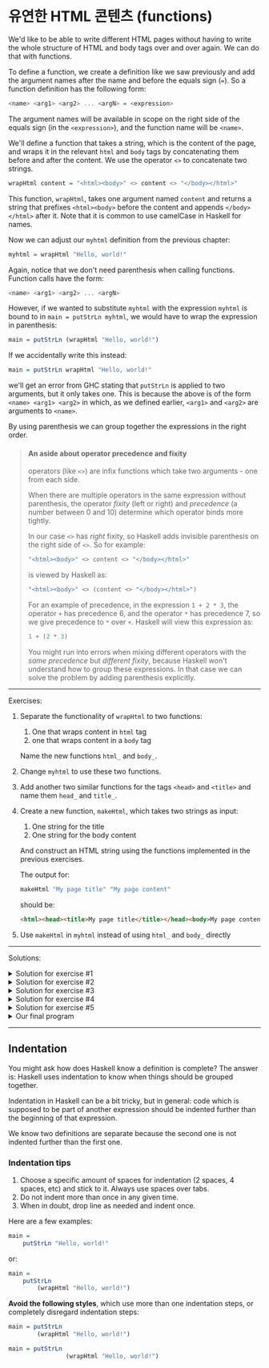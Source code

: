 # 유연한 HTML 콘텐츠 (functions)

We'd like to be able to write different HTML pages without having to write the whole
structure of HTML and body tags over and over again. We can do that with functions.

To define a function, we create a definition like we saw previously and add the argument
names after the name and before the equals sign (`=`).
So a function definition has the following form:

```hs
<name> <arg1> <arg2> ... <argN> = <expression>
```

The argument names will be available in scope on the right side of the equals sign
(in the `<expression>`), and the function name will be `<name>`.

We'll define a function that takes a string, which is the content of the page, and wraps it in
the relevant `html` and `body` tags by concatenating them before and after the content.
We use the operator `<>` to concatenate two strings.

```hs
wrapHtml content = "<html><body>" <> content <> "</body></html>"
```

This function, `wrapHtml`, takes one argument named `content` and returns a string
that prefixes `<html><body>` before the content and appends `</body></html>` after it.
Note that it is common to use camelCase in Haskell for names.

Now we can adjust our `myhtml` definition from the previous chapter:

```hs
myhtml = wrapHtml "Hello, world!"
```

Again, notice that we don't need parenthesis when calling functions. Function calls have the form:

```hs
<name> <arg1> <arg2> ... <argN>
```

However, if we wanted to substitute `myhtml` with the expression `myhtml` is bound
to in `main = putStrLn myhtml`, we would have to wrap the expression in parenthesis:

```hs
main = putStrLn (wrapHtml "Hello, world!")
```

If we accidentally write this instead:

```hs
main = putStrLn wrapHtml "Hello, world!"
```


we'll get an error from GHC stating that `putStrLn` is applied to two arguments,
but it only takes one. This is because the above is of the form `<name> <arg1> <arg2>`
in which, as we defined earlier, `<arg1>` and `<arg2>` are arguments to `<name>`.

By using parenthesis we can group together the expressions in the right order.

> #### An aside about operator precedence and fixity
>
> operators (like `<>`) are infix functions which take two arguments - one from each side.
>
> When there are multiple operators in the same expression without parenthesis, the operator
> *fixity* (left or right) and *precedence* (a number between 0 and 10) determine which
> operator binds more tightly.
>
> In our case `<>` has *right* fixity, so Haskell adds invisible parenthesis on the right side
> of `<>`. So for example:
>
> ```hs
> "<html><body>" <> content <> "</body></html>"
> ```
>
> is viewed by Haskell as:
>
> ```hs
> "<html><body>" <> (content <> "</body></html>")
> ```
>
> For an example of precedence, in the expression `1 + 2 * 3`,
> the operator `+` has precedence 6, and the operator `*` has precedence 7,
> so we give precedence to `*` over `+`. Haskell will view this expression as:
>
> ```hs
> 1 + (2 * 3)
> ```
>
> You might run into errors when mixing different operators with the *same precedence*
> but *different fixity*, because Haskell won't understand how to group these expressions.
> In that case we can solve the problem by adding parenthesis explicitly.

---

Exercises:

1. Separate the functionality of `wrapHtml` to two functions:
   1. One that wraps content in `html` tag
   2. one that wraps content in a `body` tag

   Name the new functions `html_` and `body_`.
2. Change `myhtml` to use these two functions.
3. Add another two similar functions for the tags `<head>` and `<title>`
   and name them `head_` and `title_`.
4. Create a new function, `makeHtml`, which takes two strings as input:
   1. One string for the title
   2. One string for the body content
   
   And construct an HTML string using the functions implemented in the previous exercises.
   
   The output for:
   
   ```hs
   makeHtml "My page title" "My page content"
   ```
   
   should be:
   
   ```html
   <html><head><title>My page title</title></head><body>My page content</body></html>
   ```
5. Use `makeHtml` in `myhtml` instead of using `html_` and `body_` directly

---

Solutions:

<details>
  <summary>Solution for exercise #1</summary>
  
  ```hs
  html_ content = "<html>" <> content <> "</html>"
     
  body_ content = "<body>" <> content <> "</body>"
  ```

</details>

<details>
  <summary>Solution for exercise #2</summary>
  
  ```hs
  myhtml = html_ (body_ "Hello, world!")
  ```

</details>

<details>
  <summary>Solution for exercise #3</summary>
  
  ```hs
  head_ content = "<head>" <> content <> "</head>"
  
  title_ content = "<title>" <> content <> "</title>"
  ```

</details>

<details>
  <summary>Solution for exercise #4</summary>
  
  ```hs
  makeHtml title content = html_ (head_ (title_ title) <> body_ content)
  ```

</details>


<details>
  <summary>Solution for exercise #5</summary>
  
  ```hs
  myhtml = makeHtml "Hello title" "Hello, world!"
  ```

</details>


<details>
  <summary>Our final program</summary>
  
  ```hs
  -- hello.hs

  main = putStrLn myhtml

  myhtml = makeHtml "Hello title" "Hello, world!"

  makeHtml title content = html_ (head_ (title_ title) <> body_ content)

  html_ content = "<html>" <> content <> "</html>"
     
  body_ content = "<body>" <> content <> "</body>"

  head_ content = "<head>" <> content <> "</head>"
  
  title_ content = "<title>" <> content <> "</title>"
  ```

   We can now run our `hello.hs` program, pipeline the output into a file,
   and open it in our browser:
   
   ```sh
   runghc hello.hs > hello.html
   firefox hello.html
   ```

It should display `Hello, world!` on the page and `Hello title` on the page's title.

</details>


---

## Indentation

You might ask how does Haskell know a definition is complete?
The answer is: Haskell uses indentation to know when things should be grouped together.

Indentation in Haskell can be a bit tricky, but in general: code which is supposed to be
part of another expression should be indented further than the beginning of that expression.

We know two definitions are separate because the second one is not indented further than the first one.


### Indentation tips

1. Choose a specific amount of spaces for indentation (2 spaces, 4 spaces, etc) and stick to it.
   Always use spaces over tabs.
2. Do not indent more than once in any given time.
3. When in doubt, drop line as needed and indent once.

Here are a few examples:

```hs
main =
    putStrLn "Hello, world!"
```

or:

```hs
main =
    putStrLn
        (wrapHtml "Hello, world!")
```

__Avoid the following styles__, which use more than one indentation steps, or completely disregard
indentation steps:

```hs
main = putStrLn
        (wrapHtml "Hello, world!")
```

```hs
main = putStrLn
                (wrapHtml "Hello, world!")
```

